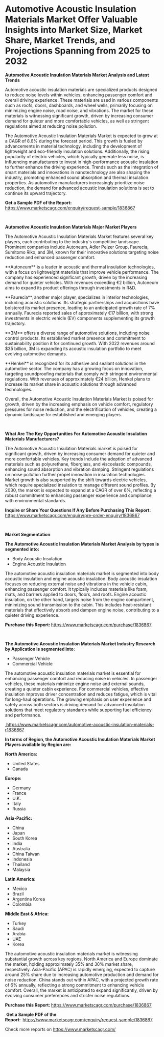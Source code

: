 <p><h1>Automotive Acoustic Insulation Materials Market Offer Valuable Insights into Market Size, Market Share, Market Trends, and Projections Spanning from 2025 to 2032</h1></p><p><strong>Automotive Acoustic Insulation Materials Market Analysis and Latest Trends</strong></p>
<p><p>Automotive acoustic insulation materials are specialized products designed to reduce noise levels within vehicles, enhancing passenger comfort and overall driving experience. These materials are used in various components such as roofs, doors, dashboards, and wheel wells, primarily focusing on minimizing engine noise, road noise, and vibrations. The market for these materials is witnessing significant growth, driven by increasing consumer demand for quieter and more comfortable vehicles, as well as stringent regulations aimed at reducing noise pollution.</p><p>The Automotive Acoustic Insulation Materials Market is expected to grow at a CAGR of 8.6% during the forecast period. This growth is fueled by advancements in material technology, including the development of lightweight and eco-friendly insulation solutions. Additionally, the rising popularity of electric vehicles, which typically generate less noise, is influencing manufacturers to invest in high-performance acoustic insulation to further enhance the driving experience. Trends such as the integration of smart materials and innovations in nanotechnology are also shaping the industry, promoting enhanced sound absorption and thermal insulation properties. As automotive manufacturers increasingly prioritize noise reduction, the demand for advanced acoustic insulation solutions is set to continue its upward trajectory.</p></p>
<p><strong>Get a Sample PDF of the Report:&nbsp;</strong> <a href="https://www.marketscagr.com/enquiry/request-sample/1836867?utm_campaign=3188&utm_medium=2&utm_source=Github&utm_content=ia&utm_term=26032025&utm_id=automotive-acoustic-insulation-materials">https://www.marketscagr.com/enquiry/request-sample/1836867</a></p>
<p>&nbsp;</p>
<p><strong>Automotive Acoustic Insulation Materials Major Market Players</strong></p>
<p><p>The Automotive Acoustic Insulation Materials Market features several key players, each contributing to the industry's competitive landscape. Prominent companies include Autoneum, Adler Pelzer Group, Faurecia, Sumitomo Riko, and 3M, known for their innovative solutions targeting noise reduction and enhanced passenger comfort.</p><p>**Autoneum** is a leader in acoustic and thermal insulation technologies, with a focus on lightweight materials that improve vehicle performance. The company has experienced significant growth, driven by the increasing demand for quieter vehicles. With revenues exceeding €2 billion, Autoneum aims to expand its product offerings through investments in R&D.</p><p>**Faurecia**, another major player, specializes in interior technologies, including acoustic solutions. Its strategic partnerships and acquisitions have bolstered its market presence, leading to an anticipated growth rate of 7% annually. Faurecia reported sales of approximately €17 billion, with strong investments in electric vehicle (EV) components supplementing its growth trajectory.</p><p>**3M** offers a diverse range of automotive solutions, including noise control products. Its established market presence and commitment to sustainability position it for continued growth. With 2022 revenues around $35 billion, 3M is expanding its acoustic insulation portfolio to meet evolving automotive demands.</p><p>**Henkel** is recognized for its adhesive and sealant solutions in the automotive sector. The company has a growing focus on innovation, targeting soundproofing materials that comply with stringent environmental regulations. With revenues of approximately €24 billion, Henkel plans to increase its market share in acoustic solutions through advanced technologies.</p><p>Overall, the Automotive Acoustic Insulation Materials Market is poised for growth, driven by the increasing emphasis on vehicle comfort, regulatory pressures for noise reduction, and the electrification of vehicles, creating a dynamic landscape for established and emerging players.</p></p>
<p>&nbsp;</p>
<p><strong>What Are The Key Opportunities For Automotive Acoustic Insulation Materials Manufacturers?</strong></p>
<p><p>The Automotive Acoustic Insulation Materials market is poised for significant growth, driven by increasing consumer demand for quieter and more comfortable vehicles. Key trends include the adoption of advanced materials such as polyurethane, fiberglass, and viscoelastic compounds, enhancing sound absorption and vibration damping. Stringent regulations on noise pollution further propel innovation in insulation technologies. Market growth is also supported by the shift towards electric vehicles, which require specialized insulation to manage different sound profiles. By 2030, the market is expected to expand at a CAGR of over 6%, reflecting a robust commitment to enhancing passenger experience and compliance with environmental standards.</p></p>
<p><strong>Inquire or Share Your Questions If Any Before Purchasing This Report:</strong> <a href="https://www.marketscagr.com/enquiry/pre-order-enquiry/1836867?utm_campaign=3188&utm_medium=2&utm_source=Github&utm_content=ia&utm_term=26032025&utm_id=automotive-acoustic-insulation-materials">https://www.marketscagr.com/enquiry/pre-order-enquiry/1836867</a></p>
<p>&nbsp;</p>
<p><strong>Market Segmentation</strong></p>
<p><strong>The Automotive Acoustic Insulation Materials Market Analysis by types is segmented into:</strong></p>
<p><ul><li>Body Acoustic Insulation</li><li>Engine Acoustic Insulation</li></ul></p>
<p><p>The automotive acoustic insulation materials market is segmented into body acoustic insulation and engine acoustic insulation. Body acoustic insulation focuses on reducing external noise and vibrations in the vehicle cabin, enhancing passenger comfort. It typically includes materials like foam, mats, and barriers applied to doors, floors, and roofs. Engine acoustic insulation, on the other hand, targets noise from the engine compartment, minimizing sound transmission to the cabin. This includes heat-resistant materials that effectively absorb and dampen engine noise, contributing to a quieter driving experience.</p></p>
<p><strong>Purchase this Report:&nbsp;</strong><a href="https://www.marketscagr.com/purchase/1836867?utm_campaign=3188&utm_medium=2&utm_source=Github&utm_content=ia&utm_term=26032025&utm_id=automotive-acoustic-insulation-materials">https://www.marketscagr.com/purchase/1836867</a></p>
<p>&nbsp;</p>
<p><strong>The Automotive Acoustic Insulation Materials Market Industry Research by Application is segmented into:</strong></p>
<p><ul><li>Passenger Vehicle</li><li>Commercial Vehicle</li></ul></p>
<p><p>The automotive acoustic insulation materials market is essential for enhancing passenger comfort and reducing noise in vehicles. In passenger vehicles, these materials minimize engine noise and external sounds, creating a quieter cabin experience. For commercial vehicles, effective insulation improves driver concentration and reduces fatigue, which is vital for long-haul operations. The growing emphasis on user experience and safety across both sectors is driving demand for advanced insulation solutions that meet regulatory standards while supporting fuel efficiency and performance.</p></p>
<p><a href="https://www.marketscagr.com/automotive-acoustic-insulation-materials-r1836867?utm_campaign=3188&utm_medium=2&utm_source=Github&utm_content=ia&utm_term=26032025&utm_id=automotive-acoustic-insulation-materials">&nbsp;https://www.marketscagr.com/automotive-acoustic-insulation-materials-r1836867</a></p>
<p><strong>In terms of Region, the Automotive Acoustic Insulation Materials Market Players available by Region are:</strong></p>
<p>
    <p> <strong> North America: </strong>
        <ul>
            <li>United States</li>
            <li>Canada</li>
        </ul>
        </p> 
    <p> <strong> Europe: </strong>
        <ul>
            <li>Germany</li>
            <li>France</li>
            <li>U.K.</li>
            <li>Italy</li>
            <li>Russia</li>
        </ul>
        </p> 
    <p> <strong> Asia-Pacific: </strong>
        <ul>
            <li>China</li>
            <li>Japan</li>
            <li>South Korea</li>
            <li>India</li>
            <li>Australia</li>
            <li>China Taiwan</li>
            <li>Indonesia</li>
            <li>Thailand</li>
            <li>Malaysia</li>
        </ul>
        </p> 
    <p> <strong> Latin America: </strong>
        <ul>
            <li>Mexico</li>
            <li>Brazil</li>
            <li>Argentina Korea</li>
            <li>Colombia</li>
        </ul>
        </p> 
    <p> <strong> Middle East & Africa: </strong>
        <ul>
            <li>Turkey</li>
            <li>Saudi</li>
            <li>Arabia</li>
            <li>UAE</li>
            <li>Korea</li>
        </ul>
    </p>
    </p>
<p><p>The automotive acoustic insulation materials market is witnessing substantial growth across key regions. North America and Europe dominate the market, holding approximately 35% and 30% market share, respectively. Asia-Pacific (APAC) is rapidly emerging, expected to capture around 25% share due to increasing automotive production and demand for noise reduction. China stands out within APAC, with a projected growth rate of 6% annually, reflecting a strong commitment to enhancing vehicle comfort. Overall, the market is anticipated to expand significantly, driven by evolving consumer preferences and stricter noise regulations.</p></p>
<p><strong>Purchase this Report: </strong><a href="https://www.marketscagr.com/purchase/1836867?utm_campaign=3188&utm_medium=2&utm_source=Github&utm_content=ia&utm_term=26032025&utm_id=automotive-acoustic-insulation-materials">https://www.marketscagr.com/purchase/1836867</a></p>
<p>&nbsp;<strong>Get a Sample PDF of the Report:&nbsp;&nbsp;</strong><a href="https://www.marketscagr.com/enquiry/request-sample/1836867?utm_campaign=3188&utm_medium=2&utm_source=Github&utm_content=ia&utm_term=26032025&utm_id=automotive-acoustic-insulation-materials">https://www.marketscagr.com/enquiry/request-sample/1836867</a></p>
<p><strong></strong></p>
<p>Check more reports on <a href="https://www.marketscagr.com/?utm_campaign=3188&utm_medium=2&utm_source=Github&utm_content=ia&utm_term=26032025&utm_id=automotive-acoustic-insulation-materials">https://www.marketscagr.com/</a></p>